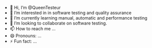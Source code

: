 - 👋 Hi, I’m @QueenTesteur
- 👀 I’m interested in in software testing and quality assurance
- 🌱 I’m currently learning manual, automatic and performance testing
- 💞️ I’m looking to collaborate on software testing.
- 📫 How to reach me ...
- 😄 Pronouns: ...
- ⚡ Fun fact: ...

<!---
QueenTesteur/QueenTesteur is a ✨ special ✨ repository because its `README.md` (this file) appears on your GitHub profile.
You can click the Preview link to take a look at your changes.
--->
